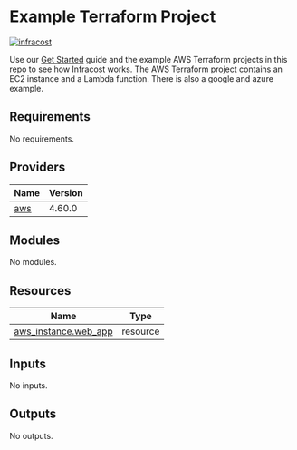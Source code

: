 # Example Terraform Project

[![infracost](https://img.shields.io/endpoint?url=https://dashboard.api.infracost.io/shields/json/ff15881f-1875-469d-9e09-b9a9227ac666/repos/97ba57c7-0e4a-40cc-8b52-a398cafdc659/branch/6ed2d281-fbcd-45b6-905a-83a1ecde900c)](https://dashboard.infracost.io/org/infracost/repos/97ba57c7-0e4a-40cc-8b52-a398cafdc659)

Use our [Get Started](https://www.infracost.io/docs) guide and the example AWS Terraform projects in this repo to see how Infracost works. The AWS Terraform project contains an EC2 instance and a Lambda function.
There is also a google and azure example.
<!-- BEGINNING OF PRE-COMMIT-TERRAFORM DOCS HOOK -->
## Requirements

No requirements.

## Providers

| Name | Version |
|------|---------|
| <a name="provider_aws"></a> [aws](#provider\_aws) | 4.60.0 |

## Modules

No modules.

## Resources

| Name | Type |
|------|------|
| [aws_instance.web_app](https://registry.terraform.io/providers/hashicorp/aws/latest/docs/resources/instance) | resource |

## Inputs

No inputs.

## Outputs

No outputs.
<!-- END OF PRE-COMMIT-TERRAFORM DOCS HOOK -->
